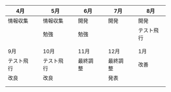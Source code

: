 | ﻿4月        	|   	| 5月        	|   	| 6月      	|   	| 7月      	|   	| 8月        	|
|------------	|---	|------------	|---	|----------	|---	|----------	|---	|------------	|
| 情報収集   	|   	| 情報収集   	|   	| 開発     	|   	| 開発     	|   	| 開発       	|
|            	|   	| 勉強       	|   	| 勉強     	|   	|          	|   	| テスト飛行 	|
|            	|   	|            	|   	|          	|   	|          	|   	|            	|
|            	|   	|            	|   	|          	|   	|          	|   	|            	|
| 9月        	|   	| 10月       	|   	| 11月     	|   	| 12月     	|   	| 1月        	|
| テスト飛行 	|   	| テスト飛行 	|   	| 最終調整 	|   	| 最終調整 	|   	| 改善       	|
| 改良       	|   	| 改良       	|   	|          	|   	| 発表     	|   	|            	|
|            	|   	|            	|   	|          	|   	|          	|   	|            	|
|            	|   	|            	|   	|          	|   	|          	|   	|            	|
